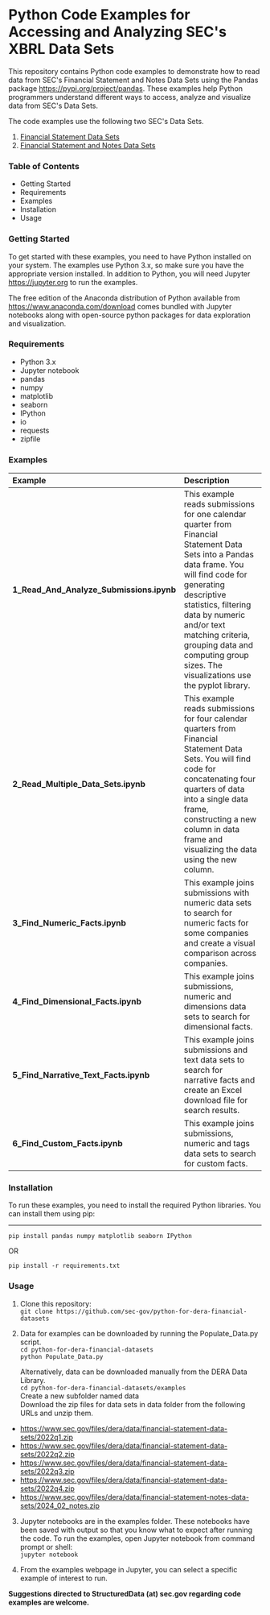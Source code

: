 # Python Code Examples for Accessing and Analyzing SEC's XBRL Data Sets

This repository contains Python code examples to demonstrate how to read data from SEC's Financial Statement and Notes Data Sets using the Pandas package https://pypi.org/project/pandas. These examples help Python programmers understand different ways to access, analyze and visualize data from SEC's Data Sets.

The code examples use the following two SEC's Data Sets. 

1. [Financial Statement Data Sets](https://www.sec.gov/dera/data/financial-statement-data-sets)
2. [Financial Statement and Notes Data Sets](https://www.sec.gov/dera/data/financial-statement-and-notes-data-set)

### Table of Contents
 - Getting Started
 - Requirements
 - Examples
 - Installation
 - Usage

### Getting Started

To get started with these examples, you need to have Python installed on your system. The examples use Python 3.x, so make sure you have the appropriate version installed. In addition to Python, you will need Jupyter https://jupyter.org to run the examples. 

The free edition of the Anaconda distribution of Python available from https://www.anaconda.com/download comes bundled with Jupyter notebooks along with open-source python packages for data exploration and visualization.  

### Requirements

- Python 3.x
- Jupyter notebook
- pandas
- numpy
- matplotlib
- seaborn
- IPython
- io
- requests
- zipfile

### Examples

| Example | Description |
| :-- | :-- |
| **1_Read_And_Analyze_Submissions.ipynb** | This example reads submissions for one calendar quarter from Financial Statement Data Sets into a Pandas data frame. You will find code for generating descriptive statistics, filtering data by numeric and/or text matching criteria, grouping data and computing group sizes. The visualizations use the pyplot library.  |
| **2_Read_Multiple_Data_Sets.ipynb** | This example reads submissions for four calendar quarters from Financial Statement Data Sets. You will find code for concatenating four quarters of data into a single data frame, constructing a new column in data frame and visualizing the data using the new column. |
| **3_Find_Numeric_Facts.ipynb** | This example joins submissions with numeric data sets to search for numeric facts for some companies and create a visual comparison across companies. |
| **4_Find_Dimensional_Facts.ipynb** | This example joins submissions, numeric and dimensions data sets to search for dimensional facts. |
| **5_Find_Narrative_Text_Facts.ipynb** | This example joins submissions and text data sets to search for narrative facts and create an Excel download file for search results.|
| **6_Find_Custom_Facts.ipynb** |  This example joins submissions, numeric and tags data sets to search for custom facts. |

### Installation

To run these examples, you need to install the required Python libraries. You can install them using pip:

---
`pip install pandas numpy matplotlib seaborn IPython`

OR 

`pip install -r requirements.txt`

### Usage

1. Clone this repository:\
`git clone https://github.com/sec-gov/python-for-dera-financial-datasets`
  
2. Data for examples can be downloaded by running the Populate_Data.py script.\
`cd python-for-dera-financial-datasets`\
`python Populate_Data.py`  
  
   Alternatively, data can be downloaded manually from the DERA Data Library.\
   `cd python-for-dera-financial-datasets/examples`\
   Create a new subfolder named data\
   Download the zip files for data sets in data folder from the following URLs and unzip them.

- https://www.sec.gov/files/dera/data/financial-statement-data-sets/2022q1.zip
- https://www.sec.gov/files/dera/data/financial-statement-data-sets/2022q2.zip
- https://www.sec.gov/files/dera/data/financial-statement-data-sets/2022q3.zip
- https://www.sec.gov/files/dera/data/financial-statement-data-sets/2022q4.zip
- https://www.sec.gov/files/dera/data/financial-statement-notes-data-sets/2024_02_notes.zip

3. Jupyter notebooks are in the examples folder. These notebooks have been saved with output so that you know what to expect after running the code. To run the examples, open Jupyter notebook from command prompt or shell:\
`jupyter notebook`

4. From the examples webpage in Jupyter, you can select a specific example of interest to run.


**Suggestions directed to StructuredData (at) sec.gov regarding code examples are welcome.**
